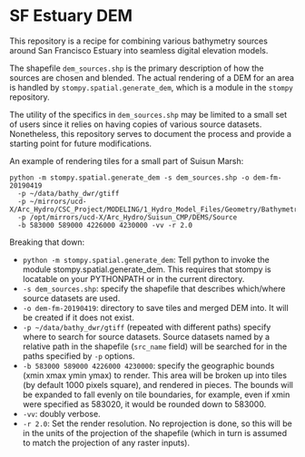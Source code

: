 # SF Estuary DEM

This repository is a recipe for combining various bathymetry sources
around San Francisco Estuary into seamless digital elevation models.

The shapefile `dem_sources.shp` is the primary description of how
the sources are chosen and blended.  The actual rendering of a DEM for
an area is handled by `stompy.spatial.generate_dem`, which is a module
in the `stompy` repository.

The utility of the specifics in `dem_sources.shp` may be limited to
a small set of users since it relies on having copies of various 
source datasets.  Nonetheless, this repository serves to document
the process and provide a starting point for future modifications.

An example of rendering tiles for a small part of Suisun Marsh:

```
python -m stompy.spatial.generate_dem -s dem_sources.shp -o dem-fm-20190419 
  -p ~/data/bathy_dwr/gtiff
  -p ~/mirrors/ucd-X/Arc_Hydro/CSC_Project/MODELING/1_Hydro_Model_Files/Geometry/Bathymetry_Tiles/NDelta_hydro_2m_v4 
  -p /opt/mirrors/ucd-X/Arc_Hydro/Suisun_CMP/DEMS/Source 
  -b 583000 589000 4226000 4230000 -vv -r 2.0
```   

Breaking that down:
  - `python -m stompy.spatial.generate_dem`: Tell python to invoke the module stompy.spatial.generate_dem.
    This requires that stompy is locatable on your PYTHONPATH or in the current directory.
  - `-s dem_sources.shp`: specify the shapefile that describes which/where source datasets are used.
  - `-o dem-fm-20190419`: directory to save tiles and merged DEM into.  It will be created if it does not exist.
  - `-p ~/data/bathy_dwr/gtiff` (repeated with different paths) specify where to search for source datasets. 
    Source datasets named by a relative path in the shapefile (`src_name` field) will be searched for in the paths 
    specified by `-p` options.
  - `-b 583000 589000 4226000 4230000`: specify the geographic bounds (xmin xmax ymin ymax) to render. This
    area will be broken up into tiles
    (by default 1000 pixels square), and rendered in pieces.  The bounds will be expanded to fall evenly on tile 
    boundaries, for example, even if xmin were specified as 583020, it would be rounded down to 583000.
  - `-vv`: doubly verbose.
  - `-r 2.0`: Set the render resolution. No reprojection is done, so this will be in the units of the projection 
    of the shapefile (which in turn is assumed to match the projection of any raster inputs).
    
 

